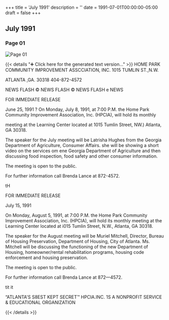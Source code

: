 +++
title = 'July 1991'
description = ''
date = 1991-07-01T00:00:00-05:00
draft = false
+++

## July 1991


### Page 01

![Page 01](/1991-07_01.jpg)

{{< details "➕ Click here for the generated text version..." >}}
HOME PARK COMMUNITY IMPROVEMENT ASSCCIATION, INC.
1015 TUMLIN ST.,N.W.

ATLANTA ,GA. 30318
404-872-4572

NEWS FLASH © NEWS FLASH © NEWS FLASH e NEWS

FOR IMMEDIATE RELEASE

June 25, 1991 ?
On Monday, July 8, 1991, at 7:00 P.M. the Home Park Community
Improvement Association, Inc. (HPCIA), will hold its monthly

meeting at the Learning Center located at 1015 Tumlin Street,
NW.) Atlanta, GA 30318.

The speaker for the July meeting will be Latrisha Hughes
from the Georgia Department of Agriculture, Consumer Affairs.
she will be showing a short video on the services om ene
Georgia Department of Agriculture and then discussing food
inspection, food safety and other consumer information.

The meeting is open to the public.

For further information call Brenda Lance at 872-4572.

tH

FOR IMMEDIATE RELEASE

July 15, 1991

On Monday, August 5, 1991, at 7:00 P.M. the Home Park
Community Improvement Association, Inc. (HPCIA), will hold
its monthly meeting at the Learning Center located at i015
Tumlin Street, N.W., Atlanta, GA 30318.

The speaker for the August meeting will be Muriel Mitchell,
Director, Bureau of Housing Preservation, Department of
Housing, City of Atlanta. Ms. Mitchell will be discussing
the functioning of the new Department of Housing,
homeowner/rental rehabilitation programs, housing code
enforcement and housing preservation.

The meeting is open to the public.

For further information call Brenda Lance at 872—4572.

tit it

“ATLANTA'S S8EST KEPT SECRET™ HPCIA.INC. 1S A NONPROFIT SERVICE & EDUCATIONAL ORGANIZATION


{{< /details >}}


